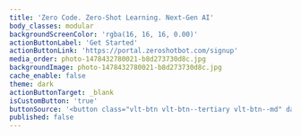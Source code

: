 ```yaml
---
title: 'Zero Code. Zero-Shot Learning. Next-Gen AI'
body_classes: modular
backgroundScreenColor: 'rgba(16, 16, 16, 0.00)'
actionButtonLabel: 'Get Started'
actionButtonLink: 'https://portal.zeroshotbot.com/signup'
media_order: photo-1478432780021-b8d273730d8c.jpg
backgroundImage: photo-1478432780021-b8d273730d8c.jpg
cache_enable: false
theme: dark
actionButtonTarget: _blank
isCustomButton: 'true'
buttonSource: '<button class="vlt-btn vlt-btn--tertiary vlt-btn--md" data-tf-popup="Yze1C4qs" data-tf-iframe-props="Build Now">Build Now</button><script src="//embed.typeform.com/next/embed.js"></script>'
published: false
---
```


